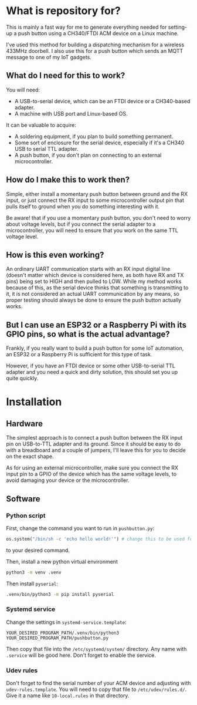 # What is repository for?

This is mainly a fast way for me to generate everything needed for setting-up a push button
using a CH340/FTDI ACM device on a Linux machine.

I've used this method for building a dispatching mechanism for a wireless 433MHz doorbell.
I also use this for a push button which sends an MQTT message to one of my IoT gadgets.

## What do I need for this to work?

You will need:
- A USB-to-serial device, which can be an FTDI device or a CH340-based adapter.
- A machine with USB port and Linux-based OS.

It can be valuable to acquire:
- A soldering equipment, if you plan to build something permanent.
- Some sort of enclosure for the serial device, especially if it's a CH340 USB to serial TTL adapter.
- A push button, if you don't plan on connecting to an external microcontroller.

## How do I make this to work then?

Simple, either install a momentary push button between ground and the RX input,
or just connect the RX input to some microcontroller output pin that pulls itself to ground when
you do something interesting with it.

Be aware! that if you use a momentary push button, you don't need to worry about
voltage levels, but if you connect the serial adapter to a microcontroller, you will need
to ensure that you work on the same TTL voltage level.

## How is this even working?

An ordinary UART communication starts with an RX input digital line (doesn't matter which device is considered here, as both have RX and TX pins) being set to HIGH and then pulled to LOW. While my method works because of this, as the serial device thinks that something is transmitting to it, it is not considered an actual UART communication by any means, so proper testing should always be done to ensure the push button actually works.

## But I can use an ESP32 or a Raspberry Pi with its GPIO pins, so what is the actual advantage?

Frankly, if you really want to build a push button for some IoT automation, an ESP32 or a Raspberry Pi
is sufficient for this type of task.

However, if you have an FTDI device or some other USB-to-serial TTL adapter and you need a quick and dirty solution,
this should set you up quite quickly.

# Installation

## Hardware

The simplest approach is to connect a push button between the RX input pin on USB-to-TTL adapter and its ground.
Since it should be easy to do with a breadboard and a couple of jumpers, I'll leave this for you to decide
on the exact shape.

As for using an external microcontroller, make sure you connect the RX input pin to a GPIO of the device which has
the same voltage levels, to avoid damaging your device or the microcontroller.

## Software

### Python script

First, change the command you want to run in `pushbutton.py`:

```python
os.system("/bin/sh -c 'echo hello world!'") # change this to be used for invoking a command upon push button being pressed!
```

to your desired command.

Then, install a new python virtual environment

```sh
python3 -m venv .venv
```

Then install `pyserial`:
```sh
.venv/bin/python3 -m pip install pyserial
```

### Systemd service

Change the settings in `systemd-service.template`:
```
YOUR_DESIRED_PROGRAM_PATH/.venv/bin/python3 YOUR_DESIRED_PROGRAM_PATH/pushbutton.py
```
Then copy that file into the `/etc/systemd/system/` directory. Any name with `.service` will be good here.
Don't forget to enable the service.

### Udev rules

Don't forget to find the serial number of your ACM device and adjusting with `udev-rules.template`.
You will need to copy that file to `/etc/udev/rules.d/`. Give it a name like `10-local.rules` in that directory.
